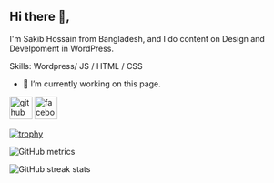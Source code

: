 ## Hi there 👋,

I'm Sakib Hossain from Bangladesh, and I do content on Design and Develpoment in WordPress.


Skills: Wordpress/ JS / HTML / CSS

- 🔭 I’m currently working on this page. 


[<img src='https://cdn.jsdelivr.net/npm/simple-icons@3.0.1/icons/github.svg' alt='github' height='40'>](https://github.com/Mohammadsakib002)  [<img src='https://cdn.jsdelivr.net/npm/simple-icons@3.0.1/icons/facebook.svg' alt='facebook' height='40'>](https://www.facebook.com/Mohammad.sakib.602)  

[![trophy](https://github-profile-trophy.vercel.app/?username=Mohammadsakib002)](https://github.com/ryo-ma/github-profile-trophy)

![GitHub metrics](https://metrics.lecoq.io/Mohammadsakib002)  

![GitHub streak stats](https://github-readme-streak-stats.herokuapp.com/?user=Mohammadsakib002)  

